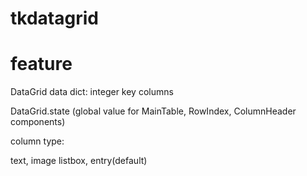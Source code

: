 # tkdatagrid


# feature
DataGrid
  data dict: integer key
  columns


DataGrid.state (global value for MainTable, RowIndex, ColumnHeader components)

column type:

text, image listbox, entry(default)

